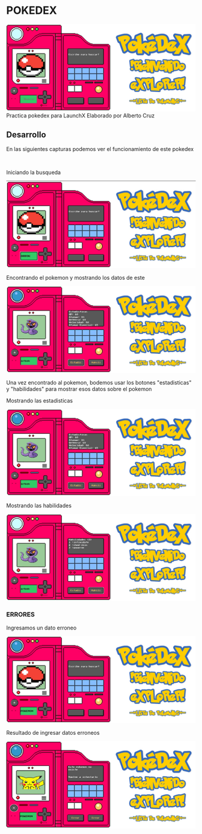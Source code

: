 # POKEDEX
![Image text](https://github.com/skrillheaven/POKEDEX/blob/816bd25d114c94941ba50981c6287b8330db4e22/capturas/muestra.jpg)
Practica pokedex para LaunchX Elaborado por Alberto Cruz

<h2>Desarrollo </h2>
<p>En las siguientes capturas podemos ver el funcionamiento de este pokedex</p><br>
<p>Iniciando la busqueda</p>
<img src="https://github.com/skrillheaven/POKEDEX/blob/816bd25d114c94941ba50981c6287b8330db4e22/capturas/busqueda.jpg">
<p>Encontrando el pokemon y mostrando los datos de este</p>
<img src="https://github.com/skrillheaven/POKEDEX/blob/8fe591bd7f6fda7cb0ff9cd492bc83e500cbab44/capturas/estadisticas.jpg">
<p>Una vez encontrado al pokemon, bodemos usar los botones "estadisticas" y "habilidades" para mostrar esos datos sobre el pokemon </p>
<p>Mostrando las estadisticas </p>
<img src="https://github.com/skrillheaven/POKEDEX/blob/afa9c380b153cb817a01a9f6bf43e529358dee2f/capturas/estadisticas.jpg">
<p>Mostrando las habilidades</p>      
<img src="https://github.com/skrillheaven/POKEDEX/blob/afa9c380b153cb817a01a9f6bf43e529358dee2f/capturas/habilidades.jpg">
<h3>ERRORES</h3>
<p>Ingresamos un dato erroneo</p>
<img src="https://github.com/skrillheaven/POKEDEX/blob/5cc764e2dcef341eab6fa4431280e35ebbf13d82/capturas/error1.jpg">
<p>Resultado de ingresar datos erroneos</p>
<img src="https://github.com/skrillheaven/POKEDEX/blob/fffbff9ba999843261a38c8082937afa8bd0b355/capturas/error2.jpg">

